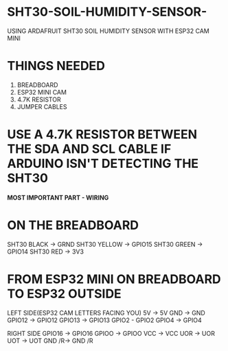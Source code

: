 # SHT30-SOIL-HUMIDITY-SENSOR-
USING ARDAFRUIT SHT30 SOIL HUMIDITY SENSOR WITH ESP32 CAM MINI


# THINGS NEEDED
1. BREADBOARD
2. ESP32 MINI CAM
3. 4.7K RESISTOR
4. JUMPER CABLES

# USE A 4.7K RESISTOR BETWEEN THE SDA AND SCL CABLE IF ARDUINO ISN'T DETECTING THE SHT30


#### MOST IMPORTANT PART - WIRING

# ON THE BREADBOARD
SHT30 BLACK -> GRND
SHT30 YELLOW -> GPIO15
SHT30 GREEN -> GPIO14
SHT30 RED -> 3V3

# FROM ESP32 MINI ON BREADBOARD TO ESP32 OUTSIDE
LEFT SIDE(ESP32 CAM LETTERS FACING YOU)
5V -> 5V
GND -> GND
GPIO12 -> GPIO12
GPIO13 -> GPIO13
GPIO2 - GPIO2
GPIO4 -> GPIO4

RIGHT SIDE
GPIO16 -> GPIO16
GPIOO -> GPIOO
VCC -> VCC
UOR -> UOR
UOT -> UOT
GND /R-> GND /R
